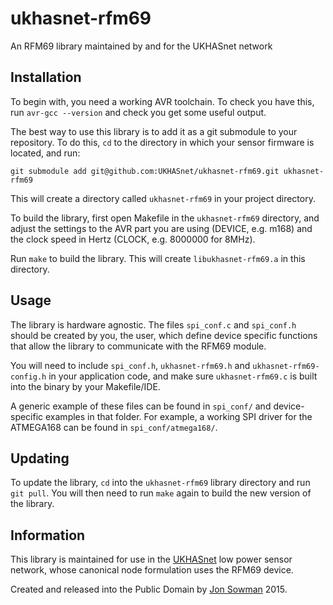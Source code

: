 # ukhasnet-rfm69
An RFM69 library maintained by and for the UKHASnet network

## Installation

To begin with, you need a working AVR toolchain. To check you have this, run
`avr-gcc --version` and check you get some useful output.  

The best way to use this library is to add it as a git submodule to your
repository. To do this, `cd` to the directory in which your sensor firmware is
located, and run:  

`git submodule add git@github.com:UKHASnet/ukhasnet-rfm69.git ukhasnet-rfm69`

This will create a directory called `ukhasnet-rfm69` in your project directory.  

To build the library, first open Makefile in the `ukhasnet-rfm69` directory,
and adjust the settings to the AVR part you are using (DEVICE, e.g. m168) and
the clock speed in Hertz (CLOCK, e.g. 8000000 for 8MHz).  

Run `make` to build the library. This will create `libukhasnet-rfm69.a` in this
directory.  

## Usage

The library is hardware agnostic. The files `spi_conf.c` and `spi_conf.h`
should be created by you, the user, which define device specific functions 
that allow the library to communicate with the RFM69 module.  

You will need to include `spi_conf.h`, `ukhasnet-rfm69.h` and
`ukhasnet-rfm69-config.h` in your application code, and make sure
`ukhasnet-rfm69.c` is built into the binary by your Makefile/IDE.  

A generic example of these files can be found in `spi_conf/` and
device-specific examples in that folder. For example, a working SPI driver for
the ATMEGA168 can be found in `spi_conf/atmega168/`.  

## Updating

To update the library, `cd` into the `ukhasnet-rfm69` library directory and run
`git pull`. You will then need to run `make` again to build the new version of
the library.  

## Information

This library is maintained for use in the [UKHASnet](http://ukhas.net) low
power sensor network, whose canonical node formulation uses the RFM69 device.  

Created and released into the Public Domain by [Jon
Sowman](http://github.com/jonsowman) 2015.  
